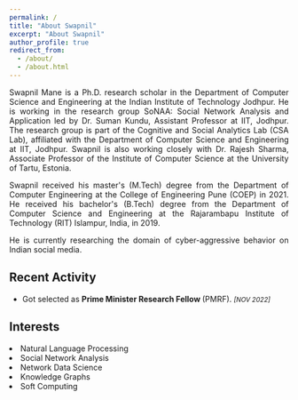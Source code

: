 ```yaml
---
permalink: /
title: "About Swapnil"
excerpt: "About Swapnil"
author_profile: true
redirect_from: 
  - /about/
  - /about.html
---
```


<p align="justify">
  Swapnil Mane is a <a href="https://cse.iitj.ac.in/index.php/people/phd-students" target="_blank" style="text-decoration:none;">Ph.D. research scholar</a> in the Department of Computer Science and Engineering at the <a href="https://www.iitj.ac.in/" target="_blank" style="text-decoration:none;">Indian Institute of Technology Jodhpur</a>. He is working in the research group SoNAA: Social Network Analysis and Application led by <a href="http://home.iitj.ac.in/~suman/" target="_blank" style="text-decoration:none;">Dr. Suman Kundu</a>, Assistant Professor at IIT, Jodhpur. The research group is part of the Cognitive and Social Analytics Lab (<a href="https://www.csa-iitj.group/" target="_blank" style="text-decoration:none;">CSA Lab</a>), affiliated with the Department of Computer Science and Engineering at IIT, Jodhpur. Swapnil is also working closely with <a href="https://rajeshsharma.cs.ut.ee/" target="_blank" style="text-decoration:none;">Dr. Rajesh Sharma</a>, Associate Professor of the Institute of Computer Science at the University of Tartu, Estonia. </p>

<p align="justify">
Swapnil received his master's (M.Tech) degree from the Department of Computer Engineering at the College of Engineering Pune (<a href="http://www.coep.org.in/" target="_blank" style="text-decoration:none;">COEP</a>) in 2021. He received his bachelor's (B.Tech) degree from the Department of Computer Science and Engineering at the Rajarambapu Institute of Technology (<a href="https://www.ritindia.edu/" target="_blank" style="text-decoration:none;">RIT</a>) Islampur, India, in 2019.
</p>

<p align="justify">
He is currently researching the domain of cyber-aggressive behavior on Indian social media.  </p>

<div>
  <h2>Recent Activity</h2>
  <ul>
   <p class="notice">
  <li>
      Got selected as <strong>Prime Minister Research Fellow </strong> (PMRF). 
      <small><i>[NOV 2022]</i></small>
    </li>
    </p>
    </ul>
  </div>



<div>
  <h2>Interests</h2>
  <li>Natural Language Processing</li>
  <li>Social Network Analysis</li>
  <li>Network Data Science</li>
  <li>Knowledge Graphs</li>    
  <li>Soft Computing</li>
</div>
